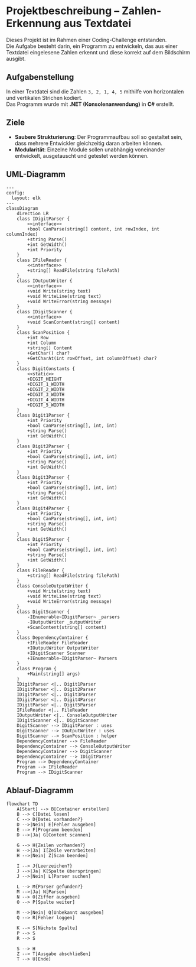 # Projektbeschreibung – Zahlen-Erkennung aus Textdatei

Dieses Projekt ist im Rahmen einer Coding-Challenge entstanden.  
Die Aufgabe besteht darin, ein Programm zu entwickeln, das aus einer Textdatei eingelesene Zahlen erkennt und diese korrekt auf dem Bildschirm ausgibt.

## Aufgabenstellung

In einer Textdatei sind die Zahlen `3, 2, 1, 4, 5` mithilfe von horizontalen und vertikalen Strichen kodiert.  
Das Programm wurde mit **.NET (Konsolenanwendung)** in **C#** erstellt.

## Ziele

- **Saubere Strukturierung**: Der Programmaufbau soll so gestaltet sein, dass mehrere Entwickler gleichzeitig daran arbeiten können.  
- **Modularität**: Einzelne Module sollen unabhängig voneinander entwickelt, ausgetauscht und getestet werden können.  

## UML-Diagramm

```mermaid
---
config:
  layout: elk
---
classDiagram
    direction LR
    class IDigitParser {
        <<interface>>
        +bool CanParse(string[] content, int rowIndex, int columnIndex)
        +string Parse()
        +int GetWidth()
        +int Priority
    }
    class IFileReader {
        <<interface>>
        +string[] ReadFile(string filePath)
    }
    class IOutputWriter {
        <<interface>>
        +void Write(string text)
        +void WriteLine(string text)
        +void WriteError(string message)
    }
    class IDigitScanner {
        <<interface>>
        +void ScanContent(string[] content)
    }
    class ScanPosition {
        +int Row
        +int Column
        +string[] Content
        +GetChar() char?
        +GetCharAt(int rowOffset, int columnOffset) char?
    }
    class DigitConstants {
        <<static>>
        +DIGIT_HEIGHT
        +DIGIT_1_WIDTH
        +DIGIT_2_WIDTH
        +DIGIT_3_WIDTH
        +DIGIT_4_WIDTH
        +DIGIT_5_WIDTH
    }
    class Digit1Parser {
        +int Priority
        +bool CanParse(string[], int, int)
        +string Parse()
        +int GetWidth()
    }
    class Digit2Parser {
        +int Priority
        +bool CanParse(string[], int, int)
        +string Parse()
        +int GetWidth()
    }
    class Digit3Parser {
        +int Priority
        +bool CanParse(string[], int, int)
        +string Parse()
        +int GetWidth()
    }
    class Digit4Parser {
        +int Priority
        +bool CanParse(string[], int, int)
        +string Parse()
        +int GetWidth()
    }
    class Digit5Parser {
        +int Priority
        +bool CanParse(string[], int, int)
        +string Parse()
        +int GetWidth()
    }
    class FileReader {
        +string[] ReadFile(string filePath)
    }
    class ConsoleOutputWriter {
        +void Write(string text)
        +void WriteLine(string text)
        +void WriteError(string message)
    }
    class DigitScanner {
        -IEnumerable~IDigitParser~ _parsers
        -IOutputWriter _outputWriter
        +ScanContent(string[] content)
    }
    class DependencyContainer {
        +IFileReader FileReader
        +IOutputWriter OutputWriter
        +IDigitScanner Scanner
        +IEnumerable~IDigitParser~ Parsers
    }
    class Program {
        +Main(string[] args)
    }
    IDigitParser <|.. Digit1Parser
    IDigitParser <|.. Digit2Parser
    IDigitParser <|.. Digit3Parser
    IDigitParser <|.. Digit4Parser
    IDigitParser <|.. Digit5Parser
    IFileReader <|.. FileReader
    IOutputWriter <|.. ConsoleOutputWriter
    IDigitScanner <|.. DigitScanner
    DigitScanner --> IDigitParser : uses
    DigitScanner --> IOutputWriter : uses
    DigitScanner --> ScanPosition : helper
    DependencyContainer --> FileReader
    DependencyContainer --> ConsoleOutputWriter
    DependencyContainer --> DigitScanner
    DependencyContainer --> IDigitParser
    Program --> DependencyContainer
    Program --> IFileReader
    Program --> IDigitScanner
```

## Ablauf-Diagramm

```mermaid
flowchart TD
    A[Start] --> B[Container erstellen]
    B --> C[Datei lesen]
    C --> D{Datei vorhanden?}
    D -->|Nein| E[Fehler ausgeben]
    E --> F[Programm beenden]
    D -->|Ja| G[Content scannen]

    G --> H{Zeilen vorhanden?}
    H -->|Ja| I[Zeile verarbeiten]
    H -->|Nein| Z[Scan beenden]

    I --> J{Leerzeichen?}
    J -->|Ja| K[Spalte überspringen]
    J -->|Nein| L[Parser suchen]

    L --> M{Parser gefunden?}
    M -->|Ja| N[Parsen]
    N --> O[Ziffer ausgeben]
    O --> P[Spalte weiter]

    M -->|Nein| Q[Unbekannt ausgeben]
    Q --> R[Fehler loggen]

    K --> S[Nächste Spalte]
    P --> S
    R --> S

    S --> H
    Z --> T[Ausgabe abschließen]
    T --> U[Ende]
```